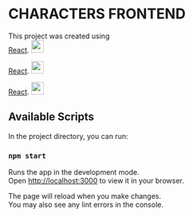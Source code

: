 # CHARACTERS FRONTEND 

This project was created using  
[React](https://github.com/facebook/create-react-app).
<img src="https://cdn-icons-png.flaticon.com/512/1260/1260775.png"  width="25" height="25">

[React](https://github.com/facebook/create-react-app).
<img src="https://cdn-icons-png.flaticon.com/512/1260/1260775.png"  width="25" height="25">

[React](https://github.com/facebook/create-react-app).
<img src="https://cdn-icons-png.flaticon.com/512/1260/1260775.png"  width="25" height="25">

## Available Scripts

In the project directory, you can run:

### `npm start`

Runs the app in the development mode.\
Open [http://localhost:3000](http://localhost:3000) to view it in your browser.

The page will reload when you make changes.\
You may also see any lint errors in the console.
